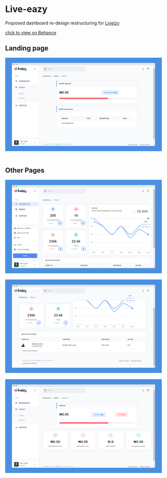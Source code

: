 Live-eazy
=

Proposed dashboard re-design restructuring for [Liveizy](https://liveizy.com/)

[click to view on Behance](https://www.behance.net/gallery/90395381/Liveizy-dashboard-redesign)

## Landing page
<img src="images/Liveizy-1.png" alt="" /><br/><br/>

## Other Pages
<img src="images/Liveizy-2.png" alt="" /><br/><br/>
<img src="images/Liveizy-3.png" alt="" /><br/><br/>
<img src="images/Liveizy-4.png" alt="" /><br/><br/>
